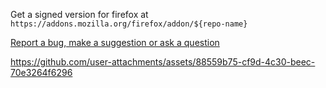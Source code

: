 Get a signed version for firefox at `https://addons.mozilla.org/firefox/addon/${repo-name}`

[Report a bug, make a suggestion or ask a question](https://github.com/igorlogius/igorlogius/issues/new/choose)

https://github.com/user-attachments/assets/88559b75-cf9d-4c30-beec-70e3264f6296
